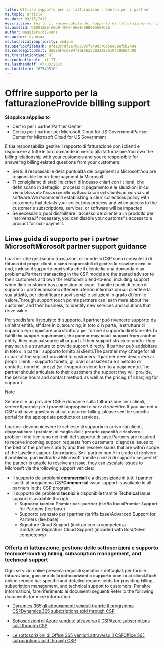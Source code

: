 ```yaml
---
title: Offrire supporto per la fatturazione | Centro per i partner
ms.topic: article
ms.date: 03/15/2019
description: Sei tu il responsabile del rapporto di fatturazione con i tuoi clienti e devi rispondere a tutte le domande relative alla fatturazione che i clienti ti invieranno.
ms.assetid: DE0942BB-A0D0-4CF9-A60E-0BD095692C26
author: MaggiePucciEvans
ms.author: evansma
ms.localizationpriority: medium
ms.openlocfilehash: 8fee297df2e768609cf9480370d56e59af5b249a
ms.sourcegitcommit: de88bb4cd994f1a106a5d02242261042958d4300
ms.translationtype: HT
ms.contentlocale: it-IT
ms.lasthandoff: 07/03/2019
ms.locfileid: "67549510"
---
```

# <a name="provide-billing-support"></a><span data-ttu-id="cfb2a-103">Offrire supporto per la fatturazione</span><span class="sxs-lookup"><span data-stu-id="cfb2a-103">Provide billing support</span></span>

<span data-ttu-id="cfb2a-104">**Si applica a**</span><span class="sxs-lookup"><span data-stu-id="cfb2a-104">**Applies to**</span></span>

-  <span data-ttu-id="cfb2a-105">Centro per i partner</span><span class="sxs-lookup"><span data-stu-id="cfb2a-105">Partner Center</span></span>
-  <span data-ttu-id="cfb2a-106">Centro per i partner per Microsoft Cloud for US Government</span><span class="sxs-lookup"><span data-stu-id="cfb2a-106">Partner Center for Microsoft Cloud for US Government</span></span>


<span data-ttu-id="cfb2a-107">È tua responsabilità gestire il rapporto di fatturazione con i clienti e rispondere a tutte le loro domande in merito alla fatturazione.</span><span class="sxs-lookup"><span data-stu-id="cfb2a-107">You own the billing relationship with your customers and you're responsible for answering billing-related questions from your customers.</span></span>

-   <span data-ttu-id="cfb2a-108">Sei tu il responsabile della puntualità dei pagamenti a Microsoft.</span><span class="sxs-lookup"><span data-stu-id="cfb2a-108">You are responsible for on-time payment to Microsoft.</span></span>
-   <span data-ttu-id="cfb2a-109">Ti consigliamo di stabilire criteri di incasso chiari con i clienti, che definiscano in dettaglio i processi di pagamento e le situazioni in cui viene bloccato l'accesso alle sottoscrizioni del cliente, ai servizi o al software.</span><span class="sxs-lookup"><span data-stu-id="cfb2a-109">We recommend establishing a clear collections policy with customers that details your collections process and when access to the customer's subscriptions, services, or software will be impacted.</span></span>
-   <span data-ttu-id="cfb2a-110">Se necessario, puoi disabilitare l'accesso del cliente a un prodotto per insolvenza.</span><span class="sxs-lookup"><span data-stu-id="cfb2a-110">If necessary, you can disable your customer's access to a product for non-payment.</span></span>

## <a name="microsoft-partner-support-guidance"></a><span data-ttu-id="cfb2a-111">Linee guida di supporto per i partner Microsoft</span><span class="sxs-lookup"><span data-stu-id="cfb2a-111">Microsoft partner support guidance</span></span>

<span data-ttu-id="cfb2a-112">I partner che gestiscono transazioni nel modello CSP sono i consulenti di fiducia dei propri clienti e sono responsabili di gestire la relazione end-to-end, incluso il supporto ogni volta che il cliente ha una domanda o un problema.</span><span class="sxs-lookup"><span data-stu-id="cfb2a-112">Partners transacting in the CSP model are the trusted advisor to their customers and own the relationship end-to-end, including support when their customer has a question or issue.</span></span> <span data-ttu-id="cfb2a-113">Tramite i punti di tocco di supporto i partner possono ottenere ulteriori informazioni sul cliente e la sua attività, per identificare nuovi servizi e soluzioni in grado di fornire valore.</span><span class="sxs-lookup"><span data-stu-id="cfb2a-113">Through support touch points partners can learn more about the customer, and their business, to identify new services and solutions that drive value.</span></span>

<span data-ttu-id="cfb2a-114">Per soddisfare il requisito di supporto, il partner può rivendere supporto da un'altra entità, affidare in outsourcing, in toto o in parte, la struttura di supporto e/o impostare una struttura per fornire il supporto direttamente.</span><span class="sxs-lookup"><span data-stu-id="cfb2a-114">To fulfill the support requirement, the partner may resell support from another entity, they may outsource all or part of their support structure and/or they may set up a structure to provide support directly.</span></span>  <span data-ttu-id="cfb2a-115">Il partner può addebitare in toto o in parte il supporto fornito ai clienti.</span><span class="sxs-lookup"><span data-stu-id="cfb2a-115">The partner may charge for all or part of the support provided to customers.</span></span> <span data-ttu-id="cfb2a-116">Il partner deve descrivere ai propri clienti il supporto fornito, gli orari di assistenza e il metodo di contatto, nonché i prezzi (se il supporto viene fornito a pagamento).</span><span class="sxs-lookup"><span data-stu-id="cfb2a-116">The partner should articulate to their customers the support they will provide, the service hours and contact method, as well as the pricing (if charging for support).</span></span> 

>[!Note]
><span data-ttu-id="cfb2a-117">Se non si è un provider CSP e domande sulla fatturazione per i clienti, vedere il portale per i prodotti appropriati o servizi specifico.</span><span class="sxs-lookup"><span data-stu-id="cfb2a-117">If you are not a CSP and have questions about customer billing, please see the specific portal for the appropriate products or services.</span></span>

<span data-ttu-id="cfb2a-118">I partner devono ricevere le richieste di supporto in arrivo dai clienti, diagnosticare i problemi al meglio delle proprie capacità e risolvere i problemi che rientrano nei limiti del supporto di base.</span><span class="sxs-lookup"><span data-stu-id="cfb2a-118">Partners are required to receive incoming support requests from customers, diagnose issues to the best of the partner’s ability and then resolve issues that are within scope of the baseline support boundaries.</span></span> <span data-ttu-id="cfb2a-119">Se il partner non è in grado di risolvere il problema, può inoltrarlo a Microsoft tramite i mezzi di supporto seguenti:</span><span class="sxs-lookup"><span data-stu-id="cfb2a-119">If the partner is unable to resolve an issue, they can escalate issues to Microsoft via the following support vehicles:</span></span>

- <span data-ttu-id="cfb2a-120">Il supporto dei problemi **commerciali** è a disposizione di tutti i partner iscritti al programma CSP</span><span class="sxs-lookup"><span data-stu-id="cfb2a-120">**Commercial** issue support is available to all partners in the CSP program</span></span>
-   <span data-ttu-id="cfb2a-121">Il supporto dei problemi **tecnici** è disponibile tramite:</span><span class="sxs-lookup"><span data-stu-id="cfb2a-121">**Technical** issue support is available through:</span></span>
    -   <span data-ttu-id="cfb2a-122">Supporto tecnico Premier per i partner (tariffa base)</span><span class="sxs-lookup"><span data-stu-id="cfb2a-122">Premier Support for Partners (fee base)</span></span>
    -   <span data-ttu-id="cfb2a-123">Supporto avanzato per i partner (tariffa base)</span><span class="sxs-lookup"><span data-stu-id="cfb2a-123">Advanced Support for Partners (fee base)</span></span>
    -   <span data-ttu-id="cfb2a-124">Signature Cloud Support (incluso con la competenza Gold/Silver)</span><span class="sxs-lookup"><span data-stu-id="cfb2a-124">Signature Cloud Support (included with Gold/Silver competency)</span></span>

### <a name="providing-billing-subscription-management-and-technical-support"></a><span data-ttu-id="cfb2a-125">Offerta di fatturazione, gestione delle sottoscrizioni e supporto tecnico</span><span class="sxs-lookup"><span data-stu-id="cfb2a-125">Providing billing, subscription management, and technical support</span></span> 

<span data-ttu-id="cfb2a-126">Ogni servizio online presenta requisiti specifici e dettagliati per fornire fatturazione, gestione delle sottoscrizioni e supporto tecnico ai clienti.</span><span class="sxs-lookup"><span data-stu-id="cfb2a-126">Each online service has specific and detailed requirements for providing billing, subscription management, and technical support to customers.</span></span> <span data-ttu-id="cfb2a-127">Per altre informazioni, fare riferimento ai documenti seguenti.</span><span class="sxs-lookup"><span data-stu-id="cfb2a-127">Refer to the following documents for more information.</span></span>

-   [<span data-ttu-id="cfb2a-128">Dynamics 365 gli abbonamenti venduti tramite il programma CSP</span><span class="sxs-lookup"><span data-stu-id="cfb2a-128">Dynamics 365 subscriptions sold through CSP</span></span>](https://www.microsoftpartnercommunity.com/t5/CSP/Microsoft-Partner-Support-Guidance/m-p/5262#M30)

-   [<span data-ttu-id="cfb2a-129">Sottoscrizioni di Azure vendute attraverso il CSP</span><span class="sxs-lookup"><span data-stu-id="cfb2a-129">Azure subscriptions sold through CSP</span></span>](https://www.microsoftpartnercommunity.com/t5/CSP/Microsoft-Partner-Support-Guidance/m-p/5263#M31)

-   [<span data-ttu-id="cfb2a-130">Le sottoscrizioni di Office 365 venduti attraverso il CSP</span><span class="sxs-lookup"><span data-stu-id="cfb2a-130">Office 365 subscriptions sold through CSP</span></span>](https://www.microsoftpartnercommunity.com/t5/CSP/Microsoft-Partner-Support-Guidance/m-p/5264#M32)
 

